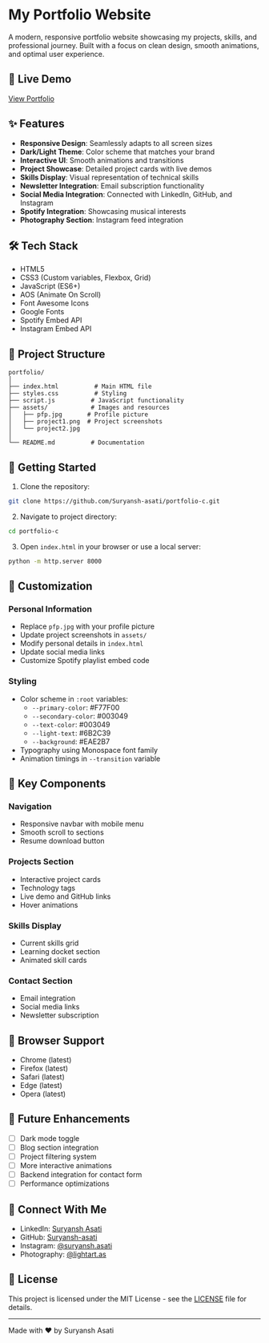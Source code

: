 # My Portfolio Website

A modern, responsive portfolio website showcasing my projects, skills, and professional journey. Built with a focus on clean design, smooth animations, and optimal user experience.

## 🌟 Live Demo
[View Portfolio]([https://portf-folio.netlify.app/])

## ✨ Features

- **Responsive Design**: Seamlessly adapts to all screen sizes
- **Dark/Light Theme**: Color scheme that matches your brand
- **Interactive UI**: Smooth animations and transitions
- **Project Showcase**: Detailed project cards with live demos
- **Skills Display**: Visual representation of technical skills
- **Newsletter Integration**: Email subscription functionality
- **Social Media Integration**: Connected with LinkedIn, GitHub, and Instagram
- **Spotify Integration**: Showcasing musical interests
- **Photography Section**: Instagram feed integration

## 🛠️ Tech Stack

- HTML5
- CSS3 (Custom variables, Flexbox, Grid)
- JavaScript (ES6+)
- AOS (Animate On Scroll)
- Font Awesome Icons
- Google Fonts
- Spotify Embed API
- Instagram Embed API

## 📂 Project Structure

```
portfolio/
│
├── index.html          # Main HTML file
├── styles.css          # Styling
├── script.js          # JavaScript functionality
├── assets/            # Images and resources
│   ├── pfp.jpg       # Profile picture
│   ├── project1.png  # Project screenshots
│   └── project2.jpg
│
└── README.md          # Documentation
```

## 🚀 Getting Started

1. Clone the repository:
```bash
git clone https://github.com/Suryansh-asati/portfolio-c.git
```

2. Navigate to project directory:
```bash
cd portfolio-c
```

3. Open `index.html` in your browser or use a local server:
```bash
python -m http.server 8000
```

## 🎨 Customization

### Personal Information
- Replace `pfp.jpg` with your profile picture
- Update project screenshots in `assets/`
- Modify personal details in `index.html`
- Update social media links
- Customize Spotify playlist embed code

### Styling
- Color scheme in `:root` variables:
  - `--primary-color`: #F77F00
  - `--secondary-color`: #003049
  - `--text-color`: #003049
  - `--light-text`: #6B2C39
  - `--background`: #EAE2B7
- Typography using Monospace font family
- Animation timings in `--transition` variable

## 🔧 Key Components

### Navigation
- Responsive navbar with mobile menu
- Smooth scroll to sections
- Resume download button

### Projects Section
- Interactive project cards
- Technology tags
- Live demo and GitHub links
- Hover animations

### Skills Display
- Current skills grid
- Learning docket section
- Animated skill cards

### Contact Section
- Email integration
- Social media links
- Newsletter subscription

## 📱 Browser Support

- Chrome (latest)
- Firefox (latest)
- Safari (latest)
- Edge (latest)
- Opera (latest)

## 📝 Future Enhancements

- [ ] Dark mode toggle
- [ ] Blog section integration
- [ ] Project filtering system
- [ ] More interactive animations
- [ ] Backend integration for contact form
- [ ] Performance optimizations

## 🤝 Connect With Me

- LinkedIn: [Suryansh Asati](https://www.linkedin.com/in/suryansh-asati)
- GitHub: [Suryansh-asati](https://github.com/Suryansh-asati)
- Instagram: [@suryansh.asati](https://www.instagram.com/suryansh.asati/)
- Photography: [@lightart.as](https://www.instagram.com/lightart.as/)

## 📄 License

This project is licensed under the MIT License - see the [LICENSE](LICENSE) file for details.

---
Made with ❤️ by Suryansh Asati
```
